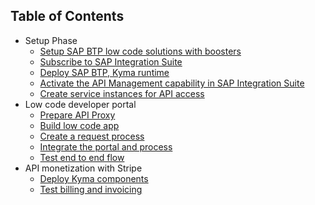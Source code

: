 ## Table of Contents

<!-- disco-toc-start -->
- Setup Phase
  - [Setup SAP BTP low code solutions with boosters](https://github.com/SAP-docs/btp-cloud-platform/blob/main/docs/30-development/boosters-fb1b561.md)
  - [Subscribe to SAP Integration Suite](./01-GettingStartedGuide/01-02-Subscribe-Integration-Suite.md)
  - [Deploy SAP BTP, Kyma runtime](https://github.com/SAP-docs/btp-cloud-platform/blob/main/docs/50-administration-and-ops/create-the-kyma-environment-instance-09dd313.md)
  - [Activate the API Management capability in SAP Integration Suite](./01-GettingStartedGuide/01-04-Activate-API-Management.md)
  - [Create service instances for API access](./01-GettingStartedGuide/01-05-Create-service-instances.md)
- Low code developer portal
  - [Prepare API Proxy](./02-LowCodeDevPortal/02-01-Prepare-api-proxy.md)
  - [Build low code app](./02-LowCodeDevPortal/02-02-Build-low-code-app.md)
  - [Create a request process](./02-LowCodeDevPortal/02-03-Create-request-process.md)
  - [Integrate the portal and process](./02-LowCodeDevPortal/02-04-Integrate-portal-and-process.md)
  - [Test end to end flow](./02-LowCodeDevPortal/02-05-Test-E2E.md)
- API monetization with Stripe
  - [Deploy Kyma components](./03-APIMonetizationStripe/03-01-Deploy-kyma-components.md)
  - [Test billing and invoicing](./03-APIMonetizationStripe/03-02-Test-E2E.md)

<!-- disco-toc-end -->